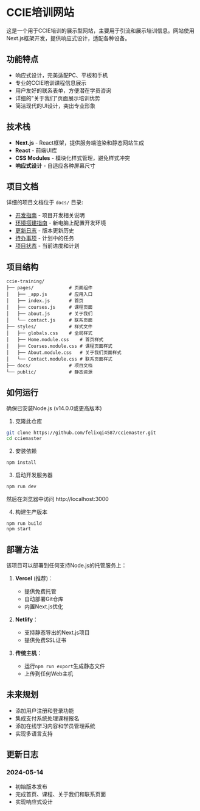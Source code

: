 # CCIE培训网站

这是一个用于CCIE培训的展示型网站，主要用于引流和展示培训信息。网站使用Next.js框架开发，提供响应式设计，适配各种设备。

## 功能特点

- 响应式设计，完美适配PC、平板和手机
- 专业的CCIE培训课程信息展示
- 用户友好的联系表单，方便潜在学员咨询
- 详细的"关于我们"页面展示培训优势
- 简洁现代的UI设计，突出专业形象

## 技术栈

- **Next.js** - React框架，提供服务端渲染和静态网站生成
- **React** - 前端UI库
- **CSS Modules** - 模块化样式管理，避免样式冲突
- **响应式设计** - 自适应各种屏幕尺寸

## 项目文档

详细的项目文档位于 `docs/` 目录:

- [开发指南](docs/development_guide.md) - 项目开发相关说明
- [环境搭建指南](docs/setup_guide.md) - 新电脑上配置开发环境
- [更新日志](docs/changelog.md) - 版本更新历史
- [待办事项](docs/todo.md) - 计划中的任务
- [项目状态](docs/project_status.md) - 当前进度和计划

## 项目结构

```
ccie-training/
├── pages/             # 页面组件
│   ├── _app.js        # 应用入口
│   ├── index.js       # 首页
│   ├── courses.js     # 课程页面  
│   ├── about.js       # 关于我们
│   └── contact.js     # 联系页面
├── styles/            # 样式文件
│   ├── globals.css    # 全局样式
│   ├── Home.module.css    # 首页样式
│   ├── Courses.module.css # 课程页面样式
│   ├── About.module.css   # 关于我们页面样式
│   └── Contact.module.css # 联系页面样式
├── docs/              # 项目文档
└── public/            # 静态资源
```

## 如何运行

确保已安装Node.js (v14.0.0或更高版本)

1. 克隆此仓库
```bash
git clone https://github.com/felixqi4587/cciemaster.git
cd cciemaster
```

2. 安装依赖
```bash
npm install
```

3. 启动开发服务器
```bash
npm run dev
```
然后在浏览器中访问 http://localhost:3000

4. 构建生产版本
```bash
npm run build
npm start
```

## 部署方法

该项目可以部署到任何支持Node.js的托管服务上：

1. **Vercel** (推荐)：
   - 提供免费托管
   - 自动部署Git仓库
   - 内置Next.js优化

2. **Netlify**：
   - 支持静态导出的Next.js项目
   - 提供免费SSL证书

3. **传统主机**：
   - 运行`npm run export`生成静态文件
   - 上传到任何Web主机

## 未来规划

- 添加用户注册和登录功能
- 集成支付系统处理课程报名
- 添加在线学习内容和学员管理系统
- 实现多语言支持

## 更新日志

### 2024-05-14
- 初始版本发布
- 完成首页、课程、关于我们和联系页面
- 实现响应式设计 